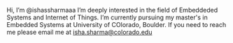 Hi, I’m @ishassharmaaa
I’m deeply interested in the field of Embeddeded Systems and Internet of Things. 
I’m currently pursuing my master's in Embedded Systems at University of COlorado, Boulder. 
If you need to reach me please email me at isha.sharma@colorado.edu

<!---
ishassharmaaa/ishassharmaaa is a ✨ special ✨ repository because its `README.md` (this file) appears on your GitHub profile.
You can click the Preview link to take a look at your changes.
--->
